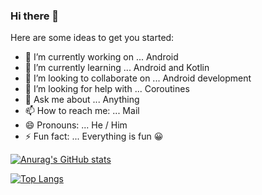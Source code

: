 ### Hi there 👋


Here are some ideas to get you started:

- 🔭 I’m currently working on ... Android
- 🌱 I’m currently learning ... Android and Kotlin
- 👯 I’m looking to collaborate on ... Android development
- 🤔 I’m looking for help with ... Coroutines
- 💬 Ask me about ... Anything
- 📫 How to reach me: ... Mail
- 😄 Pronouns: ... He / Him
- ⚡ Fun fact: ... Everything is fun 😀


[![Anurag's GitHub stats](https://github-readme-stats.vercel.app/api?username=lohithreddy2002&show_icons=true&theme=radical)](https://github.com/anuraghazra/github-readme-stats)


[![Top Langs](https://github-readme-stats.vercel.app/api/top-langs/?username=anuraghazra&langs_count=5)](https://github.com/anuraghazra/github-readme-stats)
